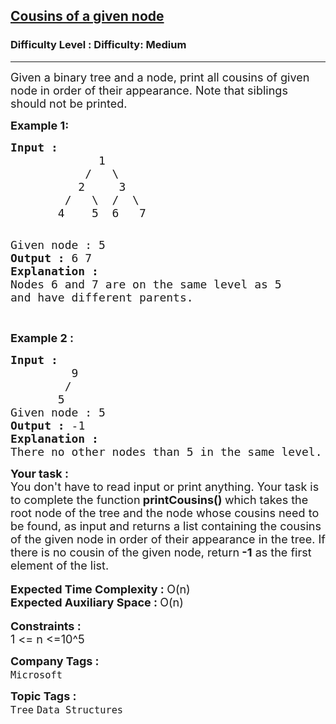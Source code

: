 <h2><a href="https://www.geeksforgeeks.org/problems/cousins-of-a-given-node/1?page=3&category=Tree&company=Microsoft&sortBy=submissions">Cousins of a given node</a></h2><h3>Difficulty Level : Difficulty: Medium</h3><hr><div class="problems_problem_content__Xm_eO"><p><span style="font-size: 18px;">Given a binary tree and a node, print all cousins of given node in order of their appearance. Note that siblings should not be printed.</span></p>
<p><strong><span style="font-size: 18px;">Example 1:</span></strong></p>
<pre><strong><span style="font-size: 18px;">Input : </span></strong>
<span style="font-size: 18px;">             1
           /   \
          2     3
        /   \  /  \
       4    5  6   7</span>

<span style="font-size: 18px;">Given node : 5</span>
<span style="font-size: 18px;"><strong>Output :</strong> 6 7</span>
<strong><span style="font-size: 18px;">Explanation :</span></strong>
<span style="font-size: 18px;">Nodes 6 and 7 are on the same level 
as 5 and have different parents.</span>

</pre>
<p><strong><span style="font-size: 18px;">Example 2 :</span></strong></p>
<pre><strong><span style="font-size: 18px;">Input :</span>
</strong><span style="font-size: 18px;">         9</span>
<span style="font-size: 18px;">        /</span>
<span style="font-size: 18px;">       5</span>
<span style="font-size: 18px;">Given node : 5</span>
<span style="font-size: 18px;"><strong>Output :</strong> -1</span>
<strong><span style="font-size: 18px;">Explanation :</span></strong>
<span style="font-size: 18px;">There no other nodes than 5 in the same level.</span>
</pre>
<div><span style="font-size: 18px;"><strong>Your task :</strong></span></div>
<div><span style="font-size: 18px;">You don't have to read input or print anything. Your task is to complete the function<strong> printCousins() </strong>which takes the root node of the tree and&nbsp;the node whose cousins need to be found,&nbsp;as input and returns a list containing the cousins of the given node in order of their appearance in the tree. If there is no cousin of the given node, return<strong> -1</strong> as the first element of the list.</span></div>
<div>&nbsp;</div>
<div><span style="font-size: 18px;"><strong>Expected Time Complexity : </strong>O(n)</span></div>
<div><span style="font-size: 18px;"><strong>Expected Auxiliary Space : </strong>O(n)</span></div>
<div>&nbsp;</div>
<div><span style="font-size: 18px;"><strong>Constraints :</strong></span></div>
<div><span style="font-size: 18px;">1 &lt;= n &lt;=10^5</span></div></div><p><span style=font-size:18px><strong>Company Tags : </strong><br><code>Microsoft</code>&nbsp;<br><p><span style=font-size:18px><strong>Topic Tags : </strong><br><code>Tree</code>&nbsp;<code>Data Structures</code>&nbsp;
